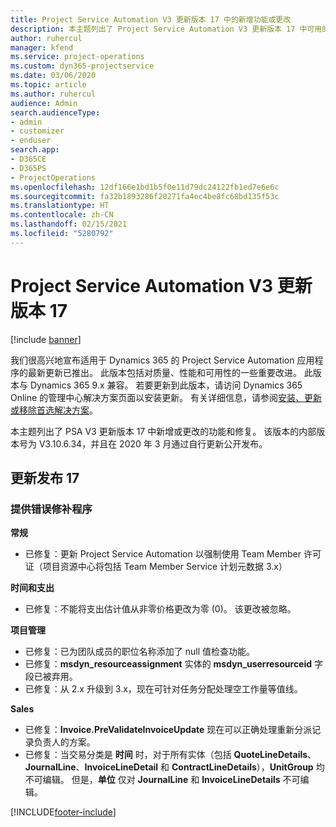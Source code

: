 ```yaml
---
title: Project Service Automation V3 更新版本 17 中的新增功能或更改
description: 本主题列出了 Project Service Automation V3 更新版本 17 中可用的功能和修复。
author: ruhercul
manager: kfend
ms.service: project-operations
ms.custom: dyn365-projectservice
ms.date: 03/06/2020
ms.topic: article
ms.author: ruhercul
audience: Admin
search.audienceType:
- admin
- customizer
- enduser
search.app:
- D365CE
- D365PS
- ProjectOperations
ms.openlocfilehash: 12df166e1bd1b5f0e11d79dc24122fb1ed7e6e6c
ms.sourcegitcommit: fa32b1893286f20271fa4ec4be8fc68bd135f53c
ms.translationtype: HT
ms.contentlocale: zh-CN
ms.lasthandoff: 02/15/2021
ms.locfileid: "5280792"
---
```

# <a name="project-service-automation-update-release-17-v3"></a>Project Service Automation V3 更新版本 17

[!include [banner](../includes/psa-now-project-operations.md)]

我们很高兴地宣布适用于 Dynamics 365 的 Project Service Automation 应用程序的最新更新已推出。 此版本包括对质量、性能和可用性的一些重要改进。  此版本与 Dynamics 365 9.x 兼容。 若要更新到此版本，请访问 Dynamics 365 Online 的管理中心解决方案页面以安装更新。 有关详细信息，请参阅[安装、更新或移除首选解决方案](https://docs.microsoft.com/power-platform/admin/install-remove-preferred-solution)。

本主题列出了 PSA V3 更新版本 17 中新增或更改的功能和修复。 该版本的内部版本号为 V3.10.6.34，并且在 2020 年 3 月通过自行更新公开发布。


## <a name="update-release-17"></a>更新发布 17

### <a name="bug-fixes"></a>提供错误修补程序

**常规**

- 已修复：更新 Project Service Automation 以强制使用 Team Member 许可证（项目资源中心将包括 Team Member Service 计划元数据 3.x）
 
**时间和支出**

- 已修复：不能将支出估计值从非零价格更改为零 (0)。 该更改被忽略。

**项目管理**

- 已修复：已为团队成员的职位名称添加了 null 值检查功能。
- 已修复：**msdyn_resourceassignment** 实体的 **msdyn_userresourceid** 字段已被弃用。
- 已修复：从 2.x 升级到 3.x，现在可针对任务分配处理空工作量等值线。

**Sales**

- 已修复：**Invoice.PreValidateInvoiceUpdate** 现在可以正确处理重新分派记录负责人的方案。
- 已修复：当交易分类是 **时间** 时，对于所有实体（包括 **QuoteLineDetails**、**JournalLine**、**InvoiceLineDetail** 和 **ContractLineDetails**），**UnitGroup** 均不可编辑。 但是，**单位** 仅对 **JournalLine** 和 **InvoiceLineDetails** 不可编辑。




[!INCLUDE[footer-include](../includes/footer-banner.md)]